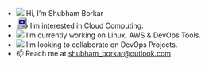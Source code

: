 - <img src="https://github.com/TheDudeThatCode/TheDudeThatCode/blob/master/Assets/Hi.gif" width="25px"> Hi, I’m Shubham Borkar
- <img src="https://github.com/TheDudeThatCode/TheDudeThatCode/blob/master/Assets/PC.gif" width="24px"> I’m interested in Cloud Computing.
- <img src="https://github.com/TheDudeThatCode/TheDudeThatCode/blob/master/Assets/Developer.gif" width="36px"> I’m currently working on Linux, AWS & DevOps Tools.
- <img src="https://github.com/TheDudeThatCode/TheDudeThatCode/blob/master/Assets/Handshake.gif" width="48px"> I’m looking to collaborate on DevOps Projects.
- 📫  Reach me at shubham_borkar@outlook.com

<!---
Shubhamborkar909/Shubhamborkar909 is a ✨ special ✨ repository because its `README.md` (this file) appears on your GitHub profile.
You can click the Preview link to take a look at your changes.
--->

